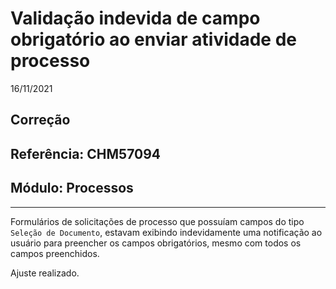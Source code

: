 # Validação indevida de campo obrigatório ao enviar atividade de processo
16/11/2021
## Correção
## Referência: CHM57094
## Módulo: Processos
***

Formulários de solicitações de processo que possuíam campos do tipo `Seleção de Documento`, estavam exibindo indevidamente uma notificação ao usuário para preencher os campos obrigatórios, mesmo com todos os campos preenchidos.

Ajuste realizado.